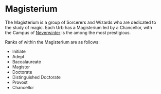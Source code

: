 # Magisterium

The Magisterium is a group of Sorcerers and Wizards who are dedicated to the study of magic. Each Urb has a Magisterium led by a Chancellor, with the Campus of [Neverwinter] is the among the most prestigious.

Ranks of within the Magisterium are as follows:

- Initiate
- Adept
- Baccalaureate
- Magister
- Doctorate
- Distinguished Doctorate
- Provost
- Chancellor

[Neverwinter]: ../background/neverwinter.md
